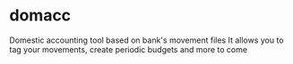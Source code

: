 # domacc

Domestic accounting tool based on bank's movement files
It allows you to tag your movements, create periodic budgets and more to come
